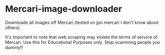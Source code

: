 # Mercari-image-downloader
Downloads all images off Mercari (tested on jpn.mercari I don't know about others)

It's important to note that web scraping may violate the terms of service of Mercari.
Use this for Educational Purposes only. Stop scamming people you dummy!!
